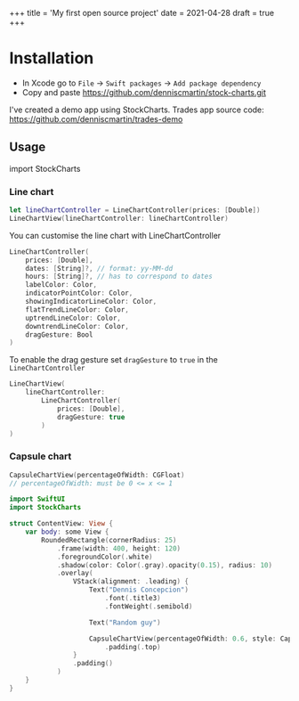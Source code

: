 +++
title = 'My first open source project'
date = 2021-04-28
draft = true
+++

# Installation

- In Xcode go to `File` -> `Swift packages` -> `Add package dependency`
- Copy and paste <https://github.com/denniscmartin/stock-charts.git>

I've created a demo app using StockCharts. Trades app source code: <https://github.com/denniscmartin/trades-demo>

## Usage

import StockCharts

### Line chart

```swift
let lineChartController = LineChartController(prices: [Double])
LineChartView(lineChartController: lineChartController)
```

You can customise the line chart with LineChartController

```swift
LineChartController(
    prices: [Double],
    dates: [String]?, // format: yy-MM-dd
    hours: [String]?, // has to correspond to dates
    labelColor: Color,
    indicatorPointColor: Color,
    showingIndicatorLineColor: Color,
    flatTrendLineColor: Color,
    uptrendLineColor: Color,
    downtrendLineColor: Color,
    dragGesture: Bool
)
```

To enable the drag gesture set `dragGesture` to `true` in the `LineChartController`

```swift
LineChartView(
    lineChartController:
        LineChartController(
            prices: [Double],
            dragGesture: true
        )
)
```

### Capsule chart

```swift
CapsuleChartView(percentageOfWidth: CGFloat)
// percentageOfWidth: must be 0 <= x <= 1

```

```swift
import SwiftUI
import StockCharts

struct ContentView: View {
    var body: some View {
        RoundedRectangle(cornerRadius: 25)
            .frame(width: 400, height: 120)
            .foregroundColor(.white)
            .shadow(color: Color(.gray).opacity(0.15), radius: 10)
            .overlay(
                VStack(alignment: .leading) {
                    Text("Dennis Concepcion")
                        .font(.title3)
                        .fontWeight(.semibold)

                    Text("Random guy")

                    CapsuleChartView(percentageOfWidth: 0.6, style: CapsuleChartStyle(capsuleColor: Color.blue))
                        .padding(.top)
                }
                .padding()
            )
    }
}
```
